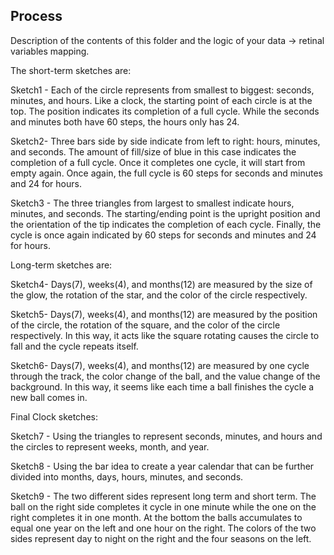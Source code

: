 ## Process

Description of the contents of this folder and the logic of your data → retinal variables mapping.

The short-term sketches are:

Sketch1 - Each of the circle represents from smallest to biggest: seconds, minutes, and hours. Like a clock, the starting point of each circle is at the top. The position indicates its completion of a full cycle. While the seconds and minutes both have 60 steps, the hours only has 24.

Sketch2- Three bars side by side indicate from left to right: hours, minutes, and seconds. The amount of fill/size of blue in this case indicates the completion of a full cycle. Once it completes one cycle, it will start from empty again. Once again, the full cycle is 60 steps for seconds and minutes and 24 for hours.

Sketch3 - The three triangles from largest to smallest indicate hours, minutes, and seconds. The starting/ending point is the upright position and the orientation of the tip indicates the completion of each cycle. Finally, the cycle is once again indicated by 60 steps for seconds and minutes and 24 for hours.


Long-term sketches are:

Sketch4- Days(7), weeks(4), and months(12) are measured by the size of the glow, the rotation of the star, and the color of the circle respectively.

Sketch5- Days(7), weeks(4), and months(12) are measured by the position of the circle, the rotation of the square, and the color of the circle respectively. In this way, it acts like the square rotating causes the circle to fall and the cycle repeats itself.

Sketch6- Days(7), weeks(4), and months(12) are measured by one cycle through the track, the color change of the ball, and the value change of the background. In this way, it seems like each time a ball finishes the cycle a new ball comes in.


Final Clock sketches:

Sketch7 - Using the triangles to represent seconds, minutes, and hours and the circles to represent weeks, month, and year.

Sketch8 - Using the bar idea to create a year calendar that can be further divided into months, days, hours, minutes, and seconds. 

Sketch9 - The two different sides represent long term and short term. The ball on the right side completes it cycle in one minute while the one on the right completes it in one month. At the bottom the balls accumulates to equal one year on the left and one hour on the right. The colors of the two sides represent day to night on the right and the four seasons on the left.


